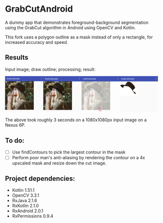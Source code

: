 # GrabCutAndroid

A dummy app that demonstrates foreground-background segmentation using the GrabCut algorithm in Android using OpenCV and Kotlin.

This fork uses a polygon outline as a mask instead of only a rectangle, for increased accuracy and speed.

## Results

Input image; draw outline; processing; result:

![Result](screenshots.png)

The above took roughly 3 seconds on a 1080x1080px input image on a Nexus 6P.

## To do:

- [ ] Use findContours to pick the largest contour in the mask
- [ ] Perform poor man's anti-aliasing by rendering the contour on a 4x upscaled mask and resize down the cut image. 

## Project dependencies:
- Kotlin 1.51.1
- OpenCV 3.3.1
- RxJava 2.1.6
- RxKotlin 2.1.0
- RxAndroid 2.0.1
- RxPermissions 0.9.4

